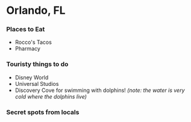 # Orlando, FL

### Places to Eat
- Rocco's Tacos
- Pharmacy

### Touristy things to do
- Disney World
- Universal Studios
- Discovery Cove for swimming with dolphins! *(note: the water is very cold where the dolphins live)*

### Secret spots from locals
